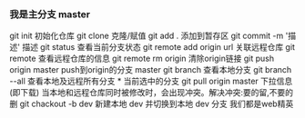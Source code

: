### 我是主分支 master
git init 初始化仓库
git clone 克隆/赋值
git add . 添加到暂存区
git commit -m '描述' 描述
git status 查看当前分支状态
git remote add origin url 关联远程仓库
git remote 查看远程仓库的信息
git remote rm origin 清除origin链接
git push origin master push到origin的分支 master
git branch 查看本地分支
git branch --all 查看本地及远程所有分支    * 当前选中的分支
git pull origin master 下拉信息(即下载)
当本地和远程仓库同时被修改时，会出现冲突。解决冲突:要的留,不要的删
git chackout -b dev 新建本地 dev 并切换到本地 dev 分支
我们都是web精英